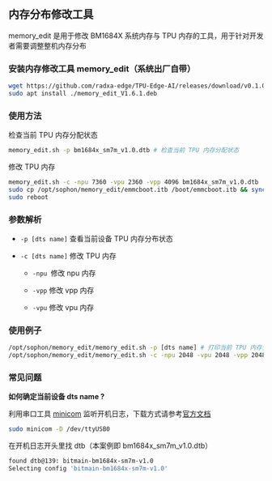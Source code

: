 ## 内存分布修改工具

memory_edit 是用于修改 BM1684X 系统内存与 TPU 内存的工具，用于针对开发者需要调整整机内存分布

### 安装内存修改工具 memory_edit（系统出厂自带）
```bash
wget https://github.com/radxa-edge/TPU-Edge-AI/releases/download/v0.1.0/memory_edit_V1.6.1.deb
sudo apt install ./memory_edit_V1.6.1.deb
```
### 使用方法
检查当前 TPU 内存分配状态
```bash
memory_edit.sh -p bm1684x_sm7m_v1.0.dtb # 检查当前 TPU 内存分配状态
```
修改 TPU 内存
```bash
memory_edit.sh -c -npu 7360 -vpu 2360 -vpp 4096 bm1684x_sm7m_v1.0.dtb 
sudo cp /opt/sophon/memory_edit/emmcboot.itb /boot/emmcboot.itb && sync
sudo reboot
```

### 参数解析

- `-p [dts name]` 查看当前设备 TPU 内存分布状态

- `-c [dts name]` 修改 TPU 内存 

	- `-npu `修改 npu 内存

	- `-vpp` 修改 vpp 内存

	- `-vpu` 修改 vpu 内存

### 使用例子

```bash
/opt/sophon/memory_edit/memory_edit.sh -p [dts name] # 打印当前 TPU 内存分配状态
/opt/sophon/memory_edit/memory_edit.sh -c -npu 2048 -vpu 2048 -vpp 2048 [dts name] # 分配各硬件加速处理器内存，单位为 M
```

### 常见问题
**如何确定当前设备 dts name ?**

利用串口工具  [minicom](https://wiki.emacinc.com/wiki/Getting_Started_With_Minicom) 监听开机日志，下载方式请参考[官方文档](https://wiki.emacinc.com/wiki/Getting_Started_With_Minicom)

```bash
sudo minicom -D /dev/ttyUSB0 
```

在开机日志开头里找 dtb（本案例即 bm1684x_sm7m_v1.0.dtb）

```bash
found dtb@139: bitmain-bm1684x-sm7m-v1.0                                        
Selecting config 'bitmain-bm1684x-sm7m-v1.0' 